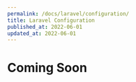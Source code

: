 ```yaml
---
permalink: /docs/laravel/configuration/
title: Laravel Configuration
published_at: 2022-06-01
updated_at: 2022-06-01
---
```


<h1 class="text-center">Coming Soon</h1>
